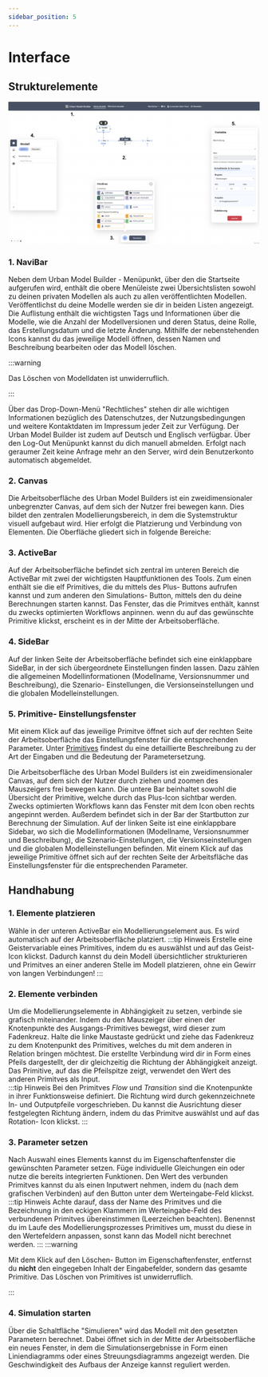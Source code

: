 ```yaml
---
sidebar_position: 5
---
```

# Interface
## Strukturelemente 

![Interface](./img/Interface.png)

### 1. NaviBar
Neben dem Urban Model Builder - Menüpunkt, über den die Startseite aufgerufen wird, enthält die obere Menüleiste zwei Übersichtslisten sowohl zu deinen privaten Modellen als auch zu allen veröffentlichten Modellen. Veröffentlichst du deine Modelle werden sie dir in beiden Listen angezeigt. Die Auflistung enthält die wichtigsten Tags und Informationen über die Modelle, wie die Anzahl der Modellversionen und deren Status, deine Rolle, das Erstellungsdatum und die letzte Änderung. Mithilfe der nebenstehenden Icons kannst du das jeweilige Modell öffnen, dessen Namen und Beschreibung bearbeiten oder das Modell löschen.  

:::warning

Das Löschen von Modelldaten ist unwiderruflich.

:::

Über das Drop-Down-Menü "Rechtliches" stehen dir alle wichtigen Informationen bezüglich des Datenschutzes, der Nutzungsbedingungen und weitere Kontaktdaten im Impressum jeder Zeit zur Verfügung. 
Der Urban Model Builder ist zudem auf Deutsch und Englisch verfügbar.
Über den Log-Out Menüpunkt kannst du dich manuell abmelden. Erfolgt nach geraumer Zeit keine Anfrage mehr an den Server, wird dein Benutzerkonto automatisch abgemeldet. 

### 2. Canvas
Die Arbeitsoberfläche des Urban Model Builders ist ein zweidimensionaler unbegrenzter Canvas, auf dem sich der Nutzer frei bewegen kann. Dies bildet den zentralen Modellierungsbereich, in dem die Systemstruktur visuell aufgebaut wird. Hier erfolgt die Platzierung und Verbindung von Elementen.
Die Oberfläche gliedert sich in folgende Bereiche:

### 3. ActiveBar
Auf der Arbeitsoberfläche befindet sich zentral im unteren Bereich die ActiveBar mit zwei der wichtigsten Hauptfunktionen des Tools. Zum einen enthält sie die elf Primitives, die du mittels des Plus- Buttons aufrufen kannst und zum anderen den Simulations- Button, mittels den du deine Berechnungen starten kannst. Das Fenster, das die Primitves enthält, kannst du zwecks optimierten Workflows anpinnen. wenn du auf das gewünschte Primitive klickst, erscheint es in der Mitte der Arbeitsoberfläche.

### 4. SideBar
Auf der linken Seite der Arbeitsoberfläche befindet sich eine einklappbare SideBar, in der sich übergeordnete Einstellungen finden lassen. Dazu zählen die allgemeinen Modellinformationen (Modellname, Versionsnummer und Beschreibung), die Szenario- Einstellungen, die Versionseinstellungen und die globalen Modelleinstellungen. 

### 5. Primitive- Einstellungsfenster
Mit einem Klick auf das jeweilige Primitve öffnet sich auf der rechten Seite der Arbeitsoberfläche das Einstellungsfenster für die entsprechenden Parameter. Unter [Primitives](/Primitives.md) findest du eine detaillierte Beschreibung zu der Art der Eingaben und die Bedeutung der Parametersetzung.



Die Arbeitsoberfläche des Urban Model Builders ist ein zweidimensionaler Canvas, auf dem sich der Nutzer durch ziehen und zoomen des Mauszeigers frei bewegen kann. 
Die untere Bar beinhaltet sowohl die Übersicht der Primitive, welche durch das Plus-Icon sichtbar werden. Zwecks optimierten Workflows kann das Fenster mit dem Icon oben rechts angepinnt werden. Außerdem befindet sich in der Bar der Startbutton zur Berechnung der Simulation. 
Auf der linken Seite ist eine einklappbare Sidebar, wo sich die Modellinformationen (Modellname, Versionsnummer und Beschreibung), die Szenario-Einstellungen, die Versionseinstellungen und die globalen Modelleinstellungen befinden. 
Mit einem Klick auf das jeweilige Primitive öffnet sich auf der rechten Seite der Arbeitsfläche das Einstellungsfenster für die entsprechenden Parameter.

## Handhabung 

### 1. Elemente platzieren 
Wähle in der unteren ActiveBar ein Modellierungselement aus. Es wird automatisch auf der Arbeitsoberfläche platziert.
:::tip Hinweis
Erstelle eine Geistervariable eines Primitives, indem du es auswählst und auf das Geist- Icon klickst. Dadurch kannst du dein Modell übersichtlicher strukturieren und Primitves an einer anderen Stelle im Modell platzieren, ohne ein Gewirr von langen Verbindungen! 
:::
### 2. Elemente verbinden
Um die Modellierungselemente in Abhängigkeit zu setzen, verbinde sie grafisch miteinander. Indem du den Mauszeiger über einen der Knotenpunkte des Ausgangs-Primitives bewegst, wird dieser zum Fadenkreuz. Halte die linke Maustaste gedrückt und ziehe das Fadenkreuz zu dem Knotenpunkt des Primitives, welches du mit dem anderen in Relation bringen möchtest. Die erstellte Verbindung wird dir in Form eines Pfeils dargestellt, der dir gleichzeitig die Richtung der Abhängigkeit anzeigt. Das Primitive, auf das die Pfeilspitze zeigt, verwendet den Wert des anderen Primitves als Input.  
:::tip Hinweis
Bei den Primitves *Flow* und *Transition* sind die Knotenpunkte in ihrer Funktionsweise definiert. Die Richtung wird durch gekennzeichnete In- und Outputpfeile vorgeschrieben. Du kannst die Ausrichtung dieser festgelegten Richtung ändern, indem du das Primitve auswählst und auf das Rotation- Icon klickst.
:::

### 3. Parameter setzen 
Nach Auswahl eines Elements kannst du im Eigenschaftenfenster die gewünschten Parameter setzen. Füge individuelle Gleichungen ein oder nutze die bereits integrierten Funktionen. Den Wert des verbunden Primitves kannst du als einen Inputwert nehmen, indem du (nach dem grafischen Verbinden) auf den Button unter dem Werteingabe-Feld klickst.
:::tip Hinweis
Achte darauf, dass der Name des Primitves und die Bezeichnung in den eckigen Klammern im Werteingabe-Feld des verbundenen Primitves übereinstimmen (Leerzeichen beachten). Benennst du im Laufe des Modellierungsprozesses Primitives um, musst du diese in den Wertefeldern anpassen, sonst kann das Modell nicht berechnet werden. 
:::
:::warning

Mit dem Klick auf den Löschen- Button im Eigenschaftenfenster, entfernst du **nicht** den eingegeben Inhalt der Eingabefelder, sondern das gesamte Primitive. Das Löschen von Primitives ist unwiderruflich.

:::

### 4. Simulation starten 
Über die Schaltfläche "Simulieren" wird das Modell mit den gesetzten Parametern berechnet. Dabei öffnet sich in der Mitte der Arbeitsoberfläche ein neues Fenster, in dem die Simulationsergebnisse in Form einen Liniendiagramms oder eines Streuungsdiagramms angezeigt werden. Die Geschwindigkeit des Aufbaus der Anzeige kannst reguliert werden.
